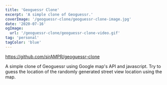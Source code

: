 ```yaml
---
title: 'Geoguessr Clone'
excerpt: 'A simple clone of Geoguessr.'
coverImage: '/geoguessr-clone/geoguessr-clone-image.jpg'
date: '2020-07-16'
ogImage:
  url: '/geoguessr-clone/geoguessr-clone-video.gif'
tag: 'personal'
tagColor: 'blue'
---
```


<https://github.com/sirAMPR/geoguessr-clone>

A simple clone of Geoguessr using Google map's API and javascript. Try to guess the location of the randomly generated street view location using the map.